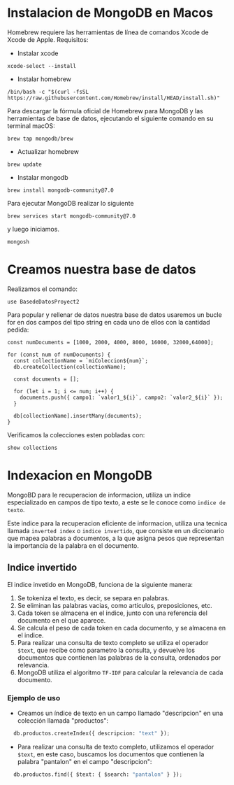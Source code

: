 # Instalacion de MongoDB en Macos

Homebrew requiere las herramientas de línea de comandos Xcode de Xcode de Apple.
Requisitos:
* Instalar xcode
```
xcode-select --install
```
* Instalar homebrew
```
/bin/bash -c "$(curl -fsSL https://raw.githubusercontent.com/Homebrew/install/HEAD/install.sh)"
```
Para descargar la fórmula oficial de Homebrew para MongoDB y las herramientas de base de datos, ejecutando el siguiente comando en su terminal macOS:
```
brew tap mongodb/brew
```

* Actualizar homebrew
```
brew update
```

* Instalar mongodb
```
brew install mongodb-community@7.0
```

Para ejecutar MongoDB realizar lo siguiente
```
brew services start mongodb-community@7.0
```
y luego iniciamos.
```
mongosh
```
# Creamos nuestra base de datos

Realizamos el comando:

```
use BasedeDatosProyect2
```

Para popular y rellenar de datos nuestra base de datos usaremos un bucle for en dos campos del tipo string en cada uno de ellos con la cantidad pedida:

```
const numDocuments = [1000, 2000, 4000, 8000, 16000, 32000,64000];

for (const num of numDocuments) {
  const collectionName = `miColeccion${num}`;
  db.createCollection(collectionName);

  const documents = [];

  for (let i = 1; i <= num; i++) {
    documents.push({ campo1: `valor1_${i}`, campo2: `valor2_${i}` });
  }

  db[collectionName].insertMany(documents);
}
```
Verificamos la colecciones esten pobladas con:
```
show collections
```



# Indexacion en MongoDB

MongoBD para le recuperacion de informacion, utiliza un indice especializado en campos de tipo texto, a este se le conoce como `indice de texto`.

Este indice para la recuperacion eficiente de informacion, utiliza una tecnica llamada `inverted index` o `indice invertido`, que consiste en un diccionario que mapea palabras a documentos, a la que asigna pesos que representan la importancia de la palabra en el documento.

## Indice invertido

El indice invetido en MongoDB, funciona de la siguiente manera:

1. Se tokeniza el texto, es decir, se separa en palabras.
2. Se eliminan las palabras vacias, como articulos, preposiciones, etc.
3. Cada token se almacena en el indice, junto con una referencia del documento en el que aparece.
4. Se calcula el peso de cada token en cada documento, y se almacena en el indice.
5. Para realizar una consulta de texto completo se utiliza el operador `$text`, que recibe como parametro la consulta, y devuelve los documentos que contienen las palabras de la consulta, ordenados por relevancia.
6. MongoDB utiliza el algoritmo `TF-IDF` para calcular la relevancia de cada documento.

  ### Ejemplo de uso

 - Creamos un índice de texto en un campo llamado "descripcion" en una colección  llamada "productos":
  ```python
    db.productos.createIndex({ descripcion: "text" });
  ```
  - Para realizar una consulta de texto completo, utilizamos el operador `$text`, en este caso, buscamos los documentos que contienen la palabra "pantalon" en el campo "descripcion":
  ```python
    db.productos.find({ $text: { $search: "pantalon" } });
  ```
